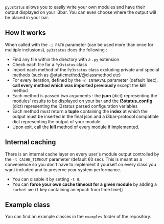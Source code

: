 `py3status` allows you to easily write your own modules and have their output displayed on your i3bar. You can even choose where the output will be placed in your bar.

## How it works
When called with the `-i PATH` parameter (can be used more than once for multiple inclusions), `py3status` does the following :
* Find any file within the directory with a `.py` extension
* Check each file for a `Py3status` class
* Import each method of the `Py3status` class excluding private and special methods (such as @staticmethod/@classmethod etc)
* For every iteration, defined by the `-n INTERVAL` parameter (default 1sec), **call every method which was imported previously** except the **kill** method
* Each method is passed two arguments : the **json** (dict) representing the modules' results to be displayed on your bar and the **i3status_config** (dict) representing the i3status parsed configuration variables
* Each method must return a **tuple** containing the **index** at which the output must be inserted in the final json and a i3bar-protocol compatible dict representing the output of your module.
* Upon exit, call the **kill** method of every module if implemented.

## Internal caching
There is an internal cache layer on every user's module output controlled by the `-t CACHE_TIMEOUT` parameter (default 60 sec). This is meant as a convenience so you don't have to implement it yourself on every class you want included and to preserve your system performance.
* You can disable it by setting `-t 0`.
* You can **force your own cache timeout for a given module** by adding a `cached_until` key containing an epoch from time.time()

## Example class
You can find an example classes in the `examples` folder of the repository.
